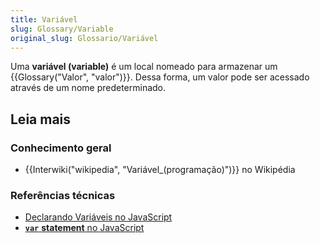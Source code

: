 ```yaml
---
title: Variável
slug: Glossary/Variable
original_slug: Glossario/Variável
---
```


Uma **variável (variable)** é um local nomeado para armazenar um {{Glossary("Valor", "valor")}}. Dessa forma, um valor pode ser acessado através de um nome predeterminado.

## Leia mais

### Conhecimento geral

- {{Interwiki("wikipedia", "Variável_(programação)")}} no Wikipédia

### Referências técnicas

- [Declarando Variáveis no JavaScript](/pt-BR/docs/Web/JavaScript/Guide/Grammar_and_types#Declarations)
- [**`var`** **statement** no JavaScript](/pt-BR/docs/Web/JavaScript/Reference/Statements/var)
